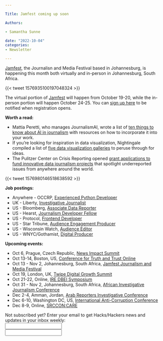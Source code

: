 ```yaml
---

Title: Jamfest coming up soon

Authors: 

- Samantha Sunne

date: "2022-10-04"
categories: 
- Newsletter 

---
```


[Jamfest](https://jamlab.africa/jamfest/), the Journalisn and Media Festival based in Johannesburg, is happening this month both virtually and in-person in Johannesburg, South Africa.

{{< tweet 1576935100197048324 >}}

The virtual portion of [Jamfest](https://jamlab.africa/jamfest/) will happen from October 19-20, while the in-person portion will happen October 24-25. You can [sign up here](https://africa.us14.list-manage.com/subscribe?u=559d2c371baafd0fbe4a2dbae&id=9799857bbe) to be notified when registration opens.

**Worth a read:**



* Mattia Peretti, who manages JournalismAI, wrote a list of [ten things to know about AI in journalism](https://gijn.org/2022/09/28/10-things-you-should-know-about-ai-in-journalism/) with resources on how to incorporate it into your work. 
* If you’re looking for inspiration in data visualization, Nightingale compiled a list of [five data visualization galleries](https://nightingaledvs.com/five-inspiring-data-visualization-galleries/) to peruse through for ideas.
* The Pulitzer Center on Crisis Reporting opened [grant applications to fund innovative data journalism projects](https://pulitzercenter.org/grants-fellowships/opportunities-journalists/data-journalism-grants) that spotlight underreported issues from anywhere around the world.

{{< tweet 1576980146518638592 >}}

**Job postings:**



* Anywhere - OCCRP, [Experienced Python Developer](https://www.occrp.org/en/occrp-jobs/experienced-python-developer)
* UK - Liberty, [Investigative Journalist](https://www.libertyhumanrights.org.uk/about-us/work-with-us/)
* US - Bloomberg, [Associate Data Reporter](https://bloomberg.wd1.myworkdayjobs.com/en-US/Bloombergindustrygroup_External_Career_Site/details/Data-Reporter_108904?locations=710381c09ffb10a156392a185b41e746&timeType=710381c09ffb10a00e31f4186d808140&jobFamily=f6f7c66cbaab0148387709e10f012102)
* US - Hearst, [Journalism Developer Fellow](https://eevd.fa.us6.oraclecloud.com/hcmUI/CandidateExperience/en/sites/CX_15/job/2017787/?utm_medium=jobshare)
* US - Protocol, [Frontend Developer](https://www.linkedin.com/jobs/view/3293173651/)
* US - Star Tribune, [Audience Engagement Producer](https://recruiting2.ultipro.com/STA1013/JobBoard/94aec289-5757-a8f0-d3bb-77f9cd846172/OpportunityDetail?opportunityId=1a03c922-34d0-47c4-8e08-3a09d554f95e)
* US - Wisconsin Watch, [Audience Editor](https://wisconsinwatch.org/2022/09/audience-director-opening-at-wisconsin-center-for-investigative-journalism/)
* US - WNYC/Gothamist, [Digital Producer](https://jobs.jobvite.com/newyork-public-radio/job/oBUYkfwx)

**Upcoming events:**



* Oct 6, Prague, Czech Republic, [News Impact Summit](https://newsimpact.io/summits/news-impact-summit-prague)
* Oct 13-14, Boston, US, [Conference for Truth and Trust Online](https://truthandtrustonline.com/)
* Oct 13 - Nov 2, Johannesburg, South Africa, [Jamfest Journalism and Media Festival](https://jamlab.africa/jamfest/)
* Oct 19, London, UK, [Twipe Digital Growth Summit](https://www.eventbrite.be/e/twipe-digital-growth-summit-2022-tickets-375925993767)
* Oct 21-22, Online, [IRE DBEI Symposium](https://www.ire.org/training/conferences/dbei-symposium/)
* Oct 31 - Nov 2, Johannesburg, South Africa, [African Investigative Journalism Conference](https://aijc.africa/)
* Dec 2-4, Amman, Jordan, [Arab Reporters Investigative Conference](https://arij22.arij.net/)
* Dec 6-10, Washington DC, US, [International Anti-Corruption Conference](https://www.transparency.org/en/news/dates-2022-international-anti-corruption-conference-uprooting-corruption-defending-democratic-values)
* Dec 8-9, Online, [SRCCON:CARE](https://srccon.org/?mc_cid=5c412282d9&mc_eid=aadc0ecfa8)

<div id="mc_embed_signup"><form id="mc-embedded-subscribe-form" class="validate" action="//hackshackers.us1.list-manage.com/subscribe/post?u=c56f2e53d5ed6ef87f8aaa75c&amp;id=fb2bc6f10b" method="post" name="mc-embedded-subscribe-form" novalidate="" target="_blank">

<div id="mc_embed_signup_scroll">

<div class="mc-field-group"><label for="mce-EMAIL">Not subscribed yet? Enter your email to get Hacks/Hackers news and updates in your inbox weekly:  </label></div>

<div class="mc-field-group"><input id="mce-EMAIL" class="required email" name="EMAIL" type="email" value="" /></div>

<!-- real people should not fill this in and expect good things - do not remove this or risk form bot signups-->

<div style="position: absolute; left: -5000px;"><input tabindex="-1" name="b_c56f2e53d5ed6ef87f8aaa75c_fb2bc6f10b" type="text" value="" /></div>

<div class="clear"><input id="mc-embedded-subscribe" class="button" name="subscribe" typ
